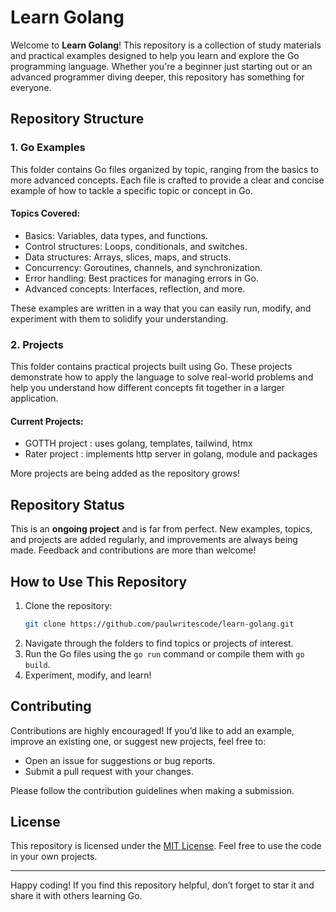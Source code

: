 # Learn Golang

Welcome to **Learn Golang**! This repository is a collection of study materials and practical examples designed to help you learn and explore the Go programming language. Whether you're a beginner just starting out or an advanced programmer diving deeper, this repository has something for everyone.

## Repository Structure

### 1. **Go Examples**
This folder contains Go files organized by topic, ranging from the basics to more advanced concepts. Each file is crafted to provide a clear and concise example of how to tackle a specific topic or concept in Go.

#### Topics Covered:
- Basics: Variables, data types, and functions.
- Control structures: Loops, conditionals, and switches.
- Data structures: Arrays, slices, maps, and structs.
- Concurrency: Goroutines, channels, and synchronization.
- Error handling: Best practices for managing errors in Go.
- Advanced concepts: Interfaces, reflection, and more.

These examples are written in a way that you can easily run, modify, and experiment with them to solidify your understanding.

### 2. **Projects**
This folder contains practical projects built using Go. These projects demonstrate how to apply the language to solve real-world problems and help you understand how different concepts fit together in a larger application.

#### Current Projects:
- GOTTH project : uses golang, templates, tailwind, htmx
- Rater project : implements http server in golang, module and packages

More projects are being added as the repository grows!

## Repository Status
This is an **ongoing project** and is far from perfect. New examples, topics, and projects are added regularly, and improvements are always being made. Feedback and contributions are more than welcome!

## How to Use This Repository
1. Clone the repository:
   ```bash
   git clone https://github.com/paulwritescode/learn-golang.git
   ```
2. Navigate through the folders to find topics or projects of interest.
3. Run the Go files using the `go run` command or compile them with `go build`.
4. Experiment, modify, and learn!

## Contributing
Contributions are highly encouraged! If you’d like to add an example, improve an existing one, or suggest new projects, feel free to:
- Open an issue for suggestions or bug reports.
- Submit a pull request with your changes.

Please follow the contribution guidelines when making a submission.

## License
This repository is licensed under the [MIT License](LICENSE). Feel free to use the code in your own projects.

---
Happy coding! If you find this repository helpful, don’t forget to star it and share it with others learning Go.

